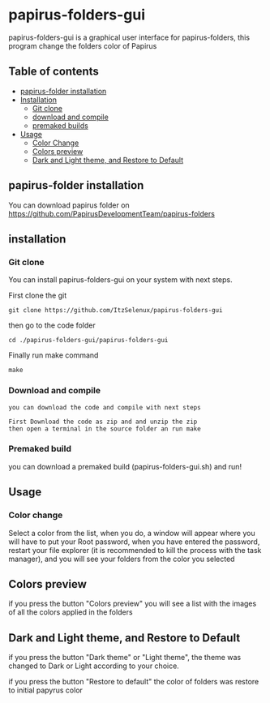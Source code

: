 # papirus-folders-gui
papirus-folders-gui is a graphical user interface for papirus-folders, this program change the folders color of Papirus

## Table of contents

- [papirus-folder installation](#papirus-folder-installation)
- [Installation](#installation)
    - [Git clone]( #git-clone)
    - [download and compile](#download-and-compile)
    - [premaked builds](#premaked-build)
- [Usage](#usage)
    - [Color Change](#color-change)
    - [Colors preview](#colors-preview)
    - [Dark and Light theme, and Restore to Default](#dark-and-Light-theme,and-Restore-to-Default)

## papirus-folder installation
 You can download papirus folder on <a href=”url”>https://github.com/PapirusDevelopmentTeam/papirus-folders</a>
 
 ## installation
   ### Git clone
   You can install papirus-folders-gui on your system with next steps.
       
   First clone the git 
  ```
git clone https://github.com/ItzSelenux/papirus-folders-gui
```
  then go to the code folder
  ```
  cd ./papirus-folders-gui/papirus-folders-gui
  ```
  Finally run make command
  ```
  make
  ```
  ### Download and compile
    you can download the code and compile with next steps
    
    First Download the code as zip and and unzip the zip
    then open a terminal in the source folder an run make
  ### Premaked build
   you can download a premaked build (papirus-folders-gui.sh) and run!
    
 ## Usage
  ### Color change
  Select a color from the list, when you do, a window will appear where you will have to put your Root password, when you have entered the password, 
  restart your file explorer (it is recommended to kill the process with the task manager), and you will see your folders from the color you selected
  ## Colors preview
   if you press the button "Colors preview" you will see a list with the images of all the colors applied in the folders
  ## Dark and Light theme, and Restore to Default
   if you press the button "Dark theme" or "Light theme", the theme was changed to Dark or Light according to your choice.
   
   if you press the button "Restore to default" the color of folders was restore to initial papyrus color

